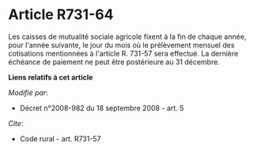 # Article R731-64

Les caisses de mutualité sociale agricole fixent à la fin de chaque année, pour l'année suivante, le jour du mois où le
prélèvement mensuel des cotisations mentionnées à l'article R. 731-57 sera effectué. La dernière échéance de paiement ne peut
être postérieure au 31 décembre.

**Liens relatifs à cet article**

_Modifié par_:

  - Décret n°2008-982 du 18 septembre 2008 - art. 5

_Cite_:

  - Code rural - art. R731-57
